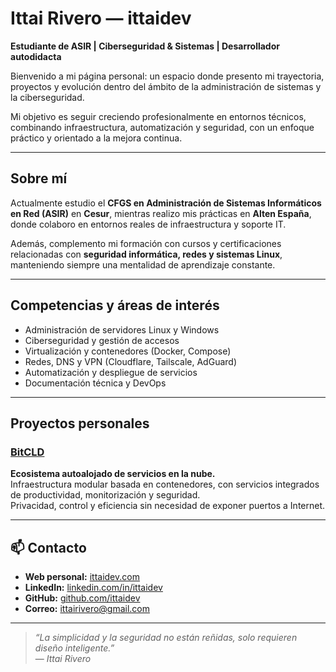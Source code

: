 # Ittai Rivero — ittaidev

**Estudiante de ASIR | Ciberseguridad & Sistemas | Desarrollador autodidacta**

Bienvenido a mi página personal: un espacio donde presento mi trayectoria, proyectos y evolución dentro del ámbito de la administración de sistemas y la ciberseguridad.  

Mi objetivo es seguir creciendo profesionalmente en entornos técnicos, combinando infraestructura, automatización y seguridad, con un enfoque práctico y orientado a la mejora continua.

---

## Sobre mí

Actualmente estudio el **CFGS en Administración de Sistemas Informáticos en Red (ASIR)** en **Cesur**, mientras realizo mis prácticas en **Alten España**, donde colaboro en entornos reales de infraestructura y soporte IT.  

Además, complemento mi formación con cursos y certificaciones relacionadas con **seguridad informática, redes y sistemas Linux**, manteniendo siempre una mentalidad de aprendizaje constante.

---

## Competencias y áreas de interés

- Administración de servidores Linux y Windows  
- Ciberseguridad y gestión de accesos  
- Virtualización y contenedores (Docker, Compose)  
- Redes, DNS y VPN (Cloudflare, Tailscale, AdGuard)  
- Automatización y despliegue de servicios  
- Documentación técnica y DevOps

---

## Proyectos personales

### [BitCLD](https://bitcld.com)
**Ecosistema autoalojado de servicios en la nube.**  
Infraestructura modular basada en contenedores, con servicios integrados de productividad, monitorización y seguridad.  
Privacidad, control y eficiencia sin necesidad de exponer puertos a Internet.

---

## 📫 Contacto

- **Web personal:** [ittaidev.com](https://ittaidev.com)  
- **LinkedIn:** [linkedin.com/in/ittaidev](https://linkedin.com/in/ittairivero)  
- **GitHub:** [github.com/ittaidev](https://github.com/ittaidev)  
- **Correo:** ittairivero@gmail.com  

---

> *“La simplicidad y la seguridad no están reñidas, solo requieren diseño inteligente.”*  
> — *Ittai Rivero*
